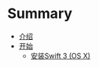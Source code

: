 # Summary

* [介绍](README.md)
* [开始](chapter1.md)
   * [安装Swift 3 (OS X)](install_swift_3__os_x.md)

